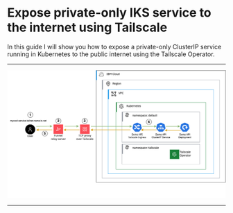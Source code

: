 # Expose private-only IKS service to the internet using Tailscale

In this guide I will show you how to expose a private-only ClusterIP service running in Kubernetes to the public internet using the Tailscale Operator. 

---

![Diagram of tailscale operator](./tailscale-iks.png)

---


